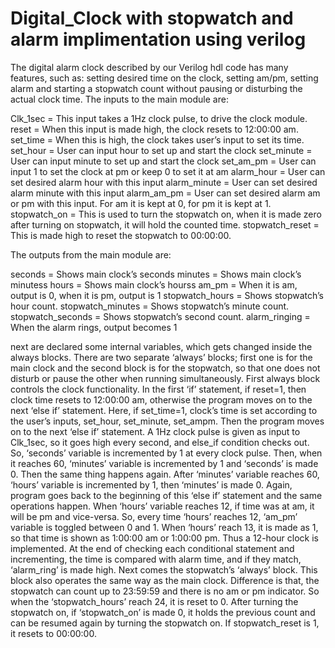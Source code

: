 # Digital_Clock with stopwatch and alarm implimentation using verilog
The digital alarm clock described by our Verilog hdl code has many features, such as: setting desired time on the clock, setting am/pm, setting alarm and starting a stopwatch count without pausing or disturbing the actual clock time. 
The inputs to the main module are:

Clk_1sec = This input takes a 1Hz clock pulse, to drive the clock module. 
reset = When this input is made high, the clock resets to 12:00:00 am.
set_time = When this is high, the clock takes user’s input to set its time.
set_hour = User can input hour to set up and start the clock
set_minute = User can input minute to set up and start the clock
set_am_pm = User can input 1 to set the clock at pm or keep 0 to set it at am 
alarm_hour = User can set desired alarm hour with this input 
alarm_minute = User can set desired alarm minute with this input 
alarm_am_pm = User can set desired alarm am or pm with this input. For am it is kept at 0, for pm it is kept at 1. 
stopwatch_on = This is used to turn the stopwatch on, when it is made zero after turning on stopwatch, it will hold the counted time.
stopwatch_reset = This is made high to reset the stopwatch to 00:00:00.

The outputs from the main module are:

seconds = Shows main clock’s seconds 
minutes = Shows main clock’s minutess 
hours = Shows main clock’s hourss 
am_pm = When it is am, output is 0, when it is pm, output is 1 
stopwatch_hours = Shows stopwatch’s hour count. 
stopwatch_minutes = Shows stopwatch’s minute count. 
stopwatch_seconds = Shows stopwatch’s second count. 
alarm_ringing = When the alarm rings, output becomes 1 

next are declared some internal variables, which gets changed inside the always blocks. There are two separate ‘always’ blocks; first one is for the main clock and the second block is for the stopwatch, so that one does not disturb or pause the other when running simultaneously.
First always block controls the clock functionality. In the first ‘if’ statement, if reset=1, then clock time resets to 12:00:00 am, otherwise the program moves on to the next ‘else if’ statement. Here, if set_time=1, clock’s time is set according to the user’s inputs, set_hour, set_minute, set_ampm. Then the program moves on to the next ‘else if’ statement. A 1Hz clock pulse is given as input to Clk_1sec, so it goes high every second, and else_if condition checks out. So, ‘seconds’ variable is incremented by 1 at every clock pulse. Then, when it reaches 60, ‘minutes’ variable is incremented by 1 and ‘seconds’ is made 0. Then 
the same thing happens again. After ‘minutes’ variable reaches 60, ‘hours’ variable is incremented by 1, then ‘minutes’ is made 0. Again, program goes back to the beginning of this ‘else if’ statement and the same operations happen. When ‘hours’ variable reaches 12, if time was at am, it will be pm and vice-versa. So, every time ‘hours’ reaches 12, ‘am_pm’ variable is toggled between 0 and 1. When ‘hours’ reach 13, it is made as 1, so that time is shown as 1:00:00 am or 1:00:00 pm. Thus a 12-hour clock is implemented. At the end of checking each conditional statement and incrementing, the time is compared with alarm time, and if they match, ‘alarm_ring’ is made high.   Next comes the stopwatch’s ‘always’ block. This block also operates the same way as the main clock. Difference is that, the stopwatch can count up to 23:59:59 and there is no am or pm indicator. So when the ‘stopwatch_hours’ reach 24, it is reset to 0. After turning the stopwatch on, if ‘stopwatch_on’ is made 0, it holds the previous count and can be resumed again by turning the stopwatch on. If stopwatch_reset is 1, it resets to 00:00:00.
